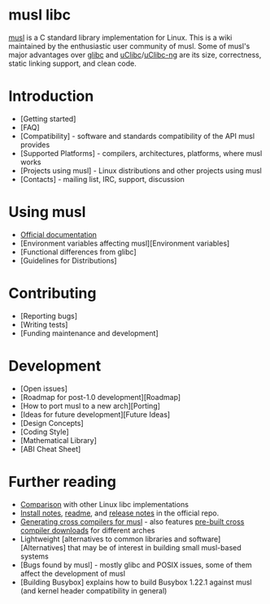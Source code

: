 # musl libc

[musl] is a C standard library implementation for Linux. This is a wiki
maintained by the enthusiastic user community of musl. Some of musl's major
advantages over [glibc] and [uClibc]/[uClibc-ng] are its size, correctness,
static linking support, and clean code.

# Introduction

- [Getting started]
- [FAQ]
- [Compatibility] - software and standards compatibility of the API musl
  provides
- [Supported Platforms] - compilers, architectures, platforms, where musl works
- [Projects using musl] - Linux distributions and other projects using musl
- [Contacts] - mailing list, IRC, support, discussion

# Using musl

- [Official documentation]
- [Environment variables affecting musl][Environment variables]
- [Functional differences from glibc]
- [Guidelines for Distributions]

# Contributing

- [Reporting bugs]
- [Writing tests]
- [Funding maintenance and development]

# Development

- [Open issues]
- [Roadmap for post-1.0 development][Roadmap]
- [How to port musl to a new arch][Porting]
- [Ideas for future development][Future Ideas]
- [Design Concepts]
- [Coding Style]
- [Mathematical Library]
- [ABI Cheat Sheet]

# Further reading

- [Comparison] with other Linux libc implementations
- [Install notes], [readme], and [release notes] in the official repo.
- [Generating cross compilers for musl][generating-cross] - also features
  [pre-built cross compiler downloads][pre-built-cross] for different arches
- Lightweight [alternatives to common libraries and software][Alternatives]
  that may be of interest in building small musl-based systems
- [Bugs found by musl] - mostly glibc and POSIX issues, some of them affect the
  development of musl
- [Building Busybox] explains how to build Busybox 1.22.1 against musl (and
  kernel header compatibility in general)

[musl]: https://www.musl-libc.org/
[glibc]: https://www.gnu.org/software/libc/
[uClibc]: http://www.uclibc.org/
[uClibc-ng]: http://uclibc-ng.org/
[Official documentation]: https://www.musl-libc.org/manual.html
[Comparison]: https://www.etalabs.net/compare_libcs.html
[Install notes]: https://git.musl-libc.org/cgit/musl/tree/INSTALL
[README]: https://git.musl-libc.org/cgit/musl/tree/README
[release notes]: https://git.musl-libc.org/cgit/musl/tree/WHATSNEW
[generating-cross]: https://bitbucket.org/GregorR/musl-cross
[pre-built-cross]: http://musl.codu.org/

